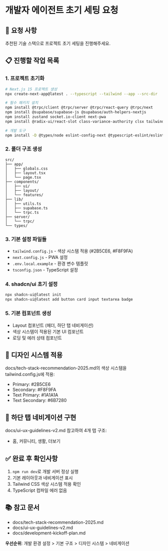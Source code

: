 # 개발자 에이전트 초기 세팅 요청

## 🎯 요청 사항
추천된 기술 스택으로 프로젝트 초기 세팅을 진행해주세요.

## 📋 진행할 작업 목록

### 1. 프로젝트 초기화
```bash
# Next.js 15 프로젝트 생성
npx create-next-app@latest . --typescript --tailwind --app --src-dir

# 필수 패키지 설치
npm install @trpc/client @trpc/server @trpc/react-query @trpc/next
npm install @supabase/supabase-js @supabase/auth-helpers-nextjs
npm install zustand socket.io-client next-pwa
npm install @radix-ui/react-slot class-variance-authority clsx tailwind-merge lucide-react

# 개발 도구
npm install -D @types/node eslint-config-next @typescript-eslint/eslint-plugin
```

### 2. 폴더 구조 생성
```
src/
├── app/
│   ├── globals.css
│   ├── layout.tsx
│   └── page.tsx
├── components/
│   ├── ui/
│   ├── layout/
│   └── features/
├── lib/
│   ├── utils.ts
│   ├── supabase.ts
│   └── trpc.ts
├── server/
│   └── trpc/
└── types/
```

### 3. 기본 설정 파일들
- `tailwind.config.js` - 색상 시스템 적용 (#2B5CE6, #F8F9FA)
- `next.config.js` - PWA 설정
- `.env.local.example` - 환경 변수 템플릿
- `tsconfig.json` - TypeScript 설정

### 4. shadcn/ui 초기 설정
```bash
npx shadcn-ui@latest init
npx shadcn-ui@latest add button card input textarea badge
```

### 5. 기본 컴포넌트 생성
- Layout 컴포넌트 (헤더, 하단 탭 네비게이션)
- 색상 시스템이 적용된 기본 UI 컴포넌트
- 로딩 및 에러 상태 컴포넌트

## 🎨 디자인 시스템 적용
docs/tech-stack-recommendation-2025.md의 색상 시스템을 tailwind.config.js에 적용:
- Primary: #2B5CE6
- Secondary: #F8F9FA  
- Text Primary: #1A1A1A
- Text Secondary: #6B7280

## 📱 하단 탭 네비게이션 구현
docs/ui-ux-guidelines-v2.md 참고하여 4개 탭 구조:
- 홈, 커뮤니티, 생활, 더보기

## ✅ 완료 후 확인사항
1. `npm run dev`로 개발 서버 정상 실행
2. 기본 레이아웃과 네비게이션 표시
3. Tailwind CSS 색상 시스템 적용 확인
4. TypeScript 컴파일 에러 없음

## 📚 참고 문서
- docs/tech-stack-recommendation-2025.md
- docs/ui-ux-guidelines-v2.md
- docs/development-kickoff-plan.md

**우선순위**: 개발 환경 설정 > 기본 구조 > 디자인 시스템 > 네비게이션
